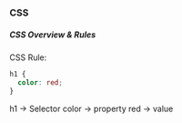 ### CSS

##### CSS Overview & Rules

CSS Rule:

```css
h1 {
  color: red;
}
```

h1 -> Selector
color -> property
red -> value
